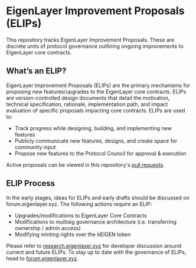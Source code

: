 # EigenLayer Improvement Proposals (ELIPs)

This repository tracks EigenLayer Improvement Proposals. These are discrete units of protocol governance outlining ongoing improvements to EigenLayer core contracts.

## What’s an ELIP?
EigenLayer Improvement Proposals (ELIPs) are the primary mechanisms for proposing new features/upgrades to the EigenLayer core contracts. ELIPs are version-controlled design documents that detail the motivation, technical specification, rationale, implementation path, and impact evaluation of specific proposals impacting core contracts. ELIPs are used to:

* Track progress while designing, building, and implementing new features
* Publicly communicate new features, designs, and create space for community input
* Propose new features to the Protocol Council for approval & execution

Active proposals can be viewed in this repository's [pull requests](https://github.com/abbey-titcomb/test-eigenlayer-core-dev/pulls). 

## ELIP Process
In the early stages, ideas for ELIPs and early drafts should be discussed on forum.eigenlayer.xyz. The following actions require an ELIP:

* Upgrades/modifications to EigenLayer Core Contracts
* Modifications to multisig governance architecture (i.e. transferring ownership / admin access)
* Modifying minting rights over the bEIGEN token

Please refer to [research.eigenlayer.xyz](https://research.eigenlayer.xyz/) for developer discussion around current and future ELIPs. To stay up to date with the governance of ELIPs, head to [forum.eigenlayer.xyz](https://forum.eigenlayer.xyz/).

